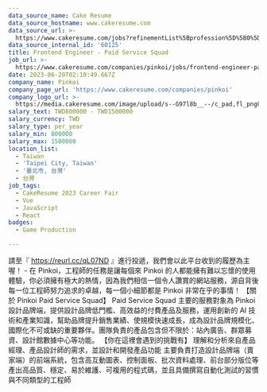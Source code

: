 ```yaml
---
data_source_name: Cake Resume
data_source_hostname: www.cakeresume.com
data_source_url: >-
  https://www.cakeresume.com/jobs?refinementList%5Bprofession%5D%5B0%5D=game-production&range%5Bsalary_range%5D%5Bmin%5D=100000
data_source_internal_id: '60125'
title: Frontend Engineer - Paid Service Squad
job_url: >-
  https://www.cakeresume.com/companies/pinkoi/jobs/frontend-engineer-paid-service-squad
date: 2023-06-20T02:10:49.667Z
company_name: Pinkoi
company_page_url: 'https://www.cakeresume.com/companies/pinkoi'
company_logo_url: >-
  https://media.cakeresume.com/image/upload/s--G97l8b__--/c_pad,fl_png8,h_200,w_200/v1611730048/lgsmicrahgjmtt8rntq2.png
salary_text: TWD800000 - TWD1500000
salary_currency: TWD
salary_type: per_year
salary_min: 800000
salary_max: 1500000
location_list:
  - Taiwan
  - 'Taipei City, Taiwan'
  - '臺北市, 台灣'
  - 台灣
job_tags:
  - CakeResume 2023 Career Fair
  - Vue
  - JavaScript
  - React
badges:
  - Game Production

---
```


請至『 https://reurl.cc/qL07ND 』進行投遞，我們會以此平台收到的履歷為主喔！ - 在 Pinkoi，工程師的任務是讓每個來 Pinkoi 的人都能擁有難以忘懷的使用體驗，你必須擁有極大的熱情，因為我們相信一個令人讚賞的網站服務，源自背後每一位工程師努力追求的卓越，每一個小細節都是 Pinkoi 非常在乎的事情！ 【關於 Pinkoi Paid Service Squad】 Paid Service Squad 主要的服務對象為 Pinkoi 設計品牌端，提供設計品牌低門檻、高效益的付費產品及服務，運用創新的 AI 技術和產業知識，幫助品牌提升銷售業績、使規模快速成長，成為設計品牌規模化、國際化不可或缺的重要夥伴。團隊負責的產品包含但不限於：站內廣告、群眾募資、設計館數據中心等功能。 【你在這裡會遇到的挑戰有】 理解和分析來自產品經理、產品設計師的需求，並設計和開發產品功能 主要負責打造設計品牌端（賣家端）的前端系統，包含高互動圖表、控制面板、批次資料處理、前台部分版位等 產出高品質、穩定、易於維護、可複用的程式碼，並且具備撰寫自動化測試的習慣 與不同類型的工程師